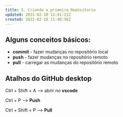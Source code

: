```yaml
---
title: 5. Criando o primeiro Repósitorio
updated: 2021-02-10 12:51:21Z
created: 2021-02-10 11:40:56Z
---
```


## Alguns conceitos básicos:

- **commit** \- fazer mudanças no repositório local
- **push** \- fazer mudanças no repositório remoto
- **pull** \- carregar as mudanças do repositório remoto

## Atalhos do GitHub desktop

Ctrl + Shift + A --> abrir no **vscode**

Ctrl + P --> **Push**

Ctrl + Shift + P --> **Pull**